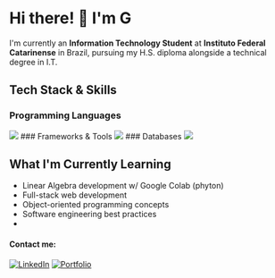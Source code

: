 # Hi there! 👋 I'm G
I'm currently an **Information Technology Student** at **Instituto Federal Catarinense** in Brazil, pursuing my H.S. diploma alongside a technical degree in I.T.

## Tech Stack & Skills
###  Programming Languages
<img src="https://skillicons.dev/icons?i=python,js,java,html,css,php" />
###  Frameworks & Tools
<img src="https://skillicons.dev/icons?i=git,github,vscode,figma,apache,netbeans" />
###  Databases
<img src="https://skillicons.dev/icons?i=mysql,postgresql" />

## What I'm Currently Learning
- Linear Algebra development w/ Google Colab (phyton)
- Full-stack web development
- Object-oriented programming concepts
- Software engineering best practices
- 
#### Contact me:
[![LinkedIn](https://img.shields.io/badge/LinkedIn-0A66C2?style=for-the-badge&logo=linkedin&logoColor=white)](your-linkedin-url) [![Portfolio](https://img.shields.io/badge/Portfolio-FF5722?style=for-the-badge&logo=firefox&logoColor=white)](your-portfolio-url)
